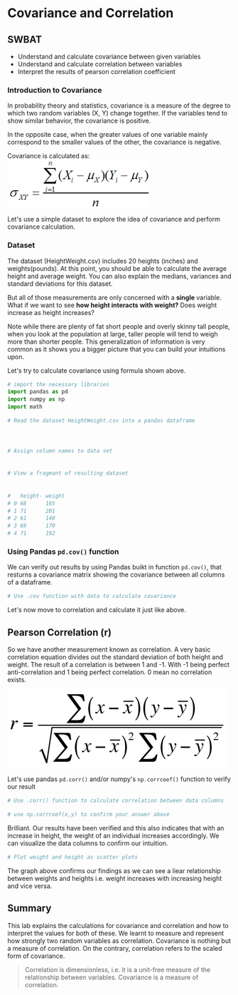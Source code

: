 
# Covariance and Correlation

## SWBAT

* Understand and calculate covariance between given variables
* Understand and calculate correlation between variables
* Interpret the results of pearson correlation coefficient  



### Introduction to Covariance 

In probability theory and statistics, covariance is a measure of the degree to which two random variables (X, Y) change together. If the variables tend to show similar behavior, the covariance is positive. 

In the opposite case, when the greater values of one variable mainly correspond to the smaller values of the other, the covariance is negative.

Covariance is calculated as:  ![](Co-variance.jpg)



Let's use a simple dataset to explore the idea of covariance and perform covariance calculation. 

### Dataset

The dataset (HeightWeight.csv) includes 20 heights (inches) and weights(pounds). At this point, you should be able to calculate the average height and average weight. You can also explain the medians, variances and standard deviations for this dataset. 

But all of those measurements are only concerned with a **single** variable. What if we want to see **how height interacts with weight?** Does weight increase as height increases?

Note while there are plenty of fat short people and overly skinny tall people, when you look at the population at large, taller people will tend to weigh more than shorter people. This generalization of information is very common as it shows you a bigger picture that you can build your intuitions upon. 

Let's try to calculate covariance using formula shown above.


```python
# import the necessary libraries
import pandas as pd
import numpy as np
import math
```


```python
# Read the dataset HeightWeight.csv into a pandas dataframe



# Assign column names to data set


# View a fragmant of resulting dataset


#   height- weight
# 0	68  	165
# 1	71  	201
# 2	61  	140
# 3	69  	170
# 4	71  	192
```

### Using Pandas `pd.cov()` function

We can verify out results by using Pandas buikt in function `pd.cov()`, that resturns a covariance matrix showing the covariance between all columns of a dataframe. 


```python
# Use .cov function with data to calculate covariance

```

Let's now move to correlation and calculate it just like above. 

## Pearson Correlation (r)

So we have another measurement known as correlation. A very basic correlation equation divides out the standard deviation of both height and weight. The result of a correlation is between 1 and -1. With -1 being perfect anti-correlation and 1 being perfect correlation. 0 mean no correlation exists.

![](correlation.png)

Let's use pandas `pd.corr()`  and/or numpy's `np.corrcoef()` function to verify our result


```python
# Use .corr() function to calculate correlation between data columns

```


```python
# use np.corrcoef(x,y) to confirm your answer above

```

Brilliant. Our results have been verified and this also indicates that with an increase in height, the weight of an individual increases accordingly. We can visualize the data columns to confirm our intuition. 


```python
# Plot weight and height as scatter plots 

```

The graph above confirms our findings as we can see a liear relationship between weights and heights i.e. weight increases with increasing height and vice versa. 

## Summary 

This lab explains the calculations for covariance and correlation and how to interpret the values for both of these. We learnt to measure and represent how strongly two random variables as correlation. Covariance is nothing but a measure of correlation. On the contrary, correlation refers to the scaled form of covariance.

>Correlation is dimensionless, i.e. it is a unit-free measure of the relationship between variables. Covariance is a measure of correlation. 
